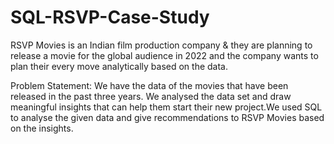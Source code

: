 # SQL-RSVP-Case-Study
RSVP Movies is an Indian film production company & they are planning to release a movie for the global audience in 2022 and the company wants to plan their every move analytically based on the data.

Problem Statement: We have the data of the movies that have been released in the past three years. We analysed the data set and draw meaningful insights that can help them start their new project.We used SQL to analyse the given data and give recommendations to RSVP Movies based on the insights.
